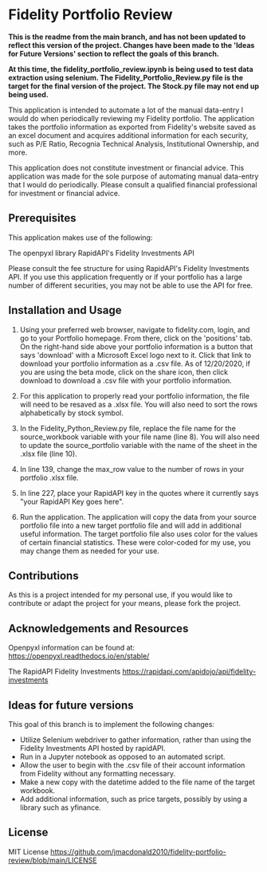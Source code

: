 # Fidelity Portfolio Review

**This is the readme from the main branch, and has not been updated to reflect this version of the project. Changes have been made to the 'Ideas for Future Versions' section to reflect the goals of this branch.**

**At this time, the fidelity_portfolio_review.ipynb is being used to test data extraction using selenium. The Fidelity_Portfolio_Review.py file is the target for the final version of the project. The Stock.py file may not end up being used.**

This application is intended to automate a lot of the manual data-entry I would do when periodically reviewing my Fidelity portfolio. The application takes the portfolio information as exported from Fidelity's website saved as an excel document and acquires additional information for each security, such as P/E Ratio, Recognia Technical Analysis, Institutional Ownership, and more.

This application does not constitute investment or financial advice. This application was made for the sole purpose of automating manual data-entry that I would do periodically. Please consult a qualified financial professional for investment or financial advice. 

## Prerequisites

This application makes use of the following:

The openpyxl library
RapidAPI's Fidelity Investments API

Please consult the fee structure for using RapidAPI's Fidelity Investments API. If you use this application frequently or if your portfolio has a large number of different securities, you may not be able to use the API for free.

## Installation and Usage

1. Using your preferred web browser, navigate to fidelity.com, login, and go to your Portfolio homepage. From there, click on the 'positions' tab. On the right-hand side above your portfolio information is a button that says 'download' with a Microsoft Excel logo next to it. Click that link to download your portfolio information as a .csv file. As of 12/20/2020, if you are using the beta mode, click on the share icon, then click download to download a .csv file with your portfolio information.

2. For this application to properly read your portfolio information, the file will need to be resaved as a .xlsx file. You will also need to sort the rows alphabetically by stock symbol.

3. In the Fidelity_Python_Review.py file, replace the file name for the source_workbook variable with your file name (line 8). You will also need to update the source_portfolio variable with the name of the sheet in the .xlsx file (line 10).

4. In line 139, change the max_row value to the number of rows in your portfolio .xlsx file.

5. In line 227, place your RapidAPI key in the quotes where it currently says "your RapidAPI Key goes here".

6. Run the application. The application will copy the data from your source portfolio file into a new target portfolio file and will add in additional useful information. The target portfolio file also uses color for the values of certain financial statistics. These were color-coded for my use, you may change them as needed for your use.

## Contributions

As this is a project intended for my personal use, if you would like to contribute or adapt the project for your means, please fork the project. 

## Acknowledgements and Resources

Openpyxl information can be found at:
https://openpyxl.readthedocs.io/en/stable/

The RapidAPI Fidelity Investments
https://rapidapi.com/apidojo/api/fidelity-investments

## Ideas for future versions

This goal of this branch is to implement the following changes:

- Utilize Selenium webdriver to gather information, rather than using the Fidelity Investments API hosted by rapidAPI.
- Run in a Jupyter notebook as opposed to an automated script.
- Allow the user to begin with the .csv file of their account information from Fidelity without any formatting necessary.
- Make a new copy with the datetime added to the file name of the target workbook.
- Add additional information, such as price targets, possibly by using a library such as yfinance.

## License

MIT License
https://github.com/jmacdonald2010/fidelity-portfolio-review/blob/main/LICENSE